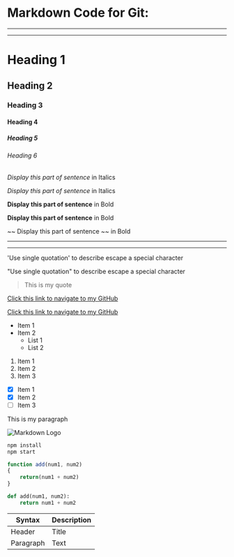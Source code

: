 # Markdown Code for Git:
---
___
<!-- Headings (Uses #) -->
# Heading 1
## Heading 2
### Heading 3
#### Heading 4
##### Heading 5
###### Heading 6

<!-- Emphasis (Uses asterisk or underscore ) -->
<!--1. Italics -->

*Display this part of sentence* in Italics

_Display this part of sentence_ in Italics


<!--2. Bold -->
**Display this part of sentence** in Bold

__Display this part of sentence__ in Bold

<!--3. Strikethrough -->
~~ Display this part of sentence ~~ in Bold

<!--4. Horizontal Rules (use underscore or hyphens) -->

___

---
<!--5. Escape a special character (use backward slash)-->

\'Use single quotation\' to describe escape a special character

\"Use single quotation\" to describe escape a special character

<!--6. Blockquotes (use greater than)-->
> This is my quote 

<!--7. Links (use brackets-[for text](links))-->
[Click this link to navigate to my GitHub](https://github.com/LavanyaPrabhakar)

<!--7. Links (use brackets-[for text](links "use quotes to hove around with title "))-->
[Click this link to navigate to my GitHub](https://github.com/LavanyaPrabhakar "LavanyaPrabhakar GitHub")

<!--8. Unordered List UL (Uses asterisk) and for Nested (Uses a tab and asterisk)  -->

* Item 1
* Item 2
    * List 1
    * List 2

<!--9.Ordered List OL (Uses 1.)  -->
1. Item 1
1. Item 2
1. Item 3

<!--10.Task Lists (Uses asterisk and [x] or [].)  -->
* [x] Item 1
* [x] Item 2
* [ ] Item 3

<!--11.Inline Code Block  -->
<p>This is my paragraph</p>

<!--12.Images  -->
![Markdown Logo](https://markdown-here.com/img/icon256.png)

<!--GitHub Markdown -->

<!--13.Code Blocks -->
<!--Language specific Code Blocks (use back text) -->

``` bash
npm install
npm start
```

```javascript
function add(num1, num2)
{
    return(num1 + num2)
}

```
```python
def add(num1, num2):
    return num1 + num2

```
<!--14.Tables -->

| Syntax      | Description |
| ----------- | ----------- |
| Header      | Title       |
| Paragraph   | Text        |




